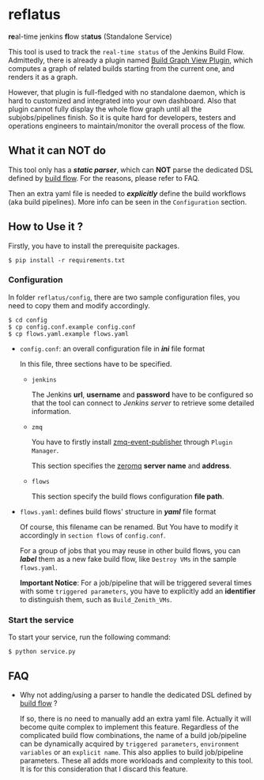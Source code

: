 # reflatus

**re**al-time jenkins **fl**ow st**atus** (Standalone Service)

This tool is used to track the `real-time status` of the Jenkins Build Flow. Admittedly, there is already a plugin named [Build Graph View Plugin](https://wiki.jenkins-ci.org/display/JENKINS/Build+Graph+View+Plugin), which computes a graph of related builds starting from the current one, and renders it as a graph.

However, that plugin is full-fledged with no standalone daemon, which is hard to customized and integrated into your own dashboard. Also that plugin cannot fully display the whole flow graph until all the subjobs/pipelines finish. So it is quite hard for developers, testers and operations engineers to maintain/monitor the overall process of the flow.


## What it can NOT do

This tool only has a ***static parser***, which can **NOT** parse the dedicated DSL defined by [build flow](https://wiki.jenkins-ci.org/display/JENKINS/Build+Flow+Plugin). For the reasons, please refer to FAQ.

Then an extra yaml file is needed to ***explicitly*** define the build workflows (aka build pipelines). More info can be seen in the `Configuration` section.


## How to Use it ?

Firstly, you have to install the prerequisite packages.

```shell
$ pip install -r requirements.txt
```

### Configuration

In folder `reflatus/config`, there are two sample configuration files, you need
to copy them and modify accordingly.

```shell
$ cd config
$ cp config.conf.example config.conf
$ cp flows.yaml.example flows.yaml
```

* `config.conf`: an overall configuration file in ***ini*** file format

    In this file, three sections have to be specified.

    * `jenkins`

        The Jenkins **url**, **username** and **password** have to be configured so that the tool can connect to *Jenkins server* to retrieve some detailed information.

    * `zmq`

        You have to firstly install [zmq-event-publisher](https://github.com/openstack-infra/zmq-event-publisher) through `Plugin Manager`.

        This section specifies the [zeromq](http://zeromq.org/) **server name** and **address**.

    * `flows`

        This section specify the build flows configuration **file path**.

* `flows.yaml`: defines build flows' structure in ***yaml*** file format

    Of course, this filename can be renamed. But You have to modify it accordingly in `section flows` of `config.conf`.

    For a group of jobs that you may reuse in other build flows, you can ***label*** them as a new fake build flow, like `Destroy VMs` in the sample `flows.yaml`.

    **Important Notice**: For a job/pipeline that will be triggered several times with some `triggered parameters`, you have to explicitly add an **identifier** to distinguish them, such as `Build_Zenith_VMs`.


### Start the service

To start your service, run the following command:

```shell
$ python service.py
```


## FAQ

* Why not adding/using a parser to handle the dedicated DSL defined by [build flow](https://wiki.jenkins-ci.org/display/JENKINS/Build+Flow+Plugin) ?

    If so, there is no need to manually add an extra yaml file. Actually it will become quite complex to implement this feature. Regardless of the complicated build flow combinations, the name of a build job/pipeline can be dynamically acquired by `triggered parameters`, `environment variables` or an `explicit name`. This also applies to build job/pipeline parameters. These all adds more workloads and complexity to this tool. It is for this consideration that I discard this feature.
